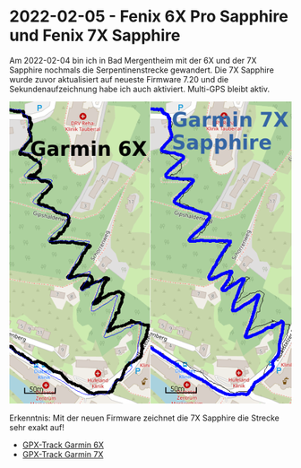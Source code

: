 2022-02-05 - Fenix 6X Pro Sapphire und Fenix 7X Sapphire
==================================================================

Am 2022-02-04 bin ich in Bad Mergentheim mit der 6X und der 7X Sapphire
nochmals die Serpentinenstrecke gewandert. Die 7X Sapphire wurde
zuvor aktualisiert auf neueste Firmware 7.20 und die Sekundenaufzeichnung
habe ich auch aktiviert. Multi-GPS bleibt aktiv.

![Vergleich 6X-7XSapphire](/images/2022-02-05_vergleich-bad-mergentheim.png)

Erkenntnis: Mit der neuen Firmware zeichnet die 7X Sapphire die Strecke
sehr exakt auf!

- [GPX-Track Garmin 6X](/data/2022-02-05_6x.gpx.xz)
- [GPX-Track Garmin 7X](/data/2022-02-05_7x-sapphire.gpx.xz)
